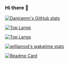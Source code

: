 ### Hi there 👋

[![Daniramm's GitHub stats](https://github-readme-stats.vercel.app/api?username=Daniramm&theme=dark_icons=true)](https://github.com/anuraghazra/github-readme-stats)

[![Top Langs](https://github-readme-stats.vercel.app/api/top-langs/?username=anuraghazra&layout=compact)](https://github.com/anuraghazra/github-readme-stats)

[![Top Langs](https://github-readme-stats.vercel.app/api/top-langs/?username=abraham-musa&langs_count=8)](https://github.com/anuraghazra/github-readme-stats)


[![willianrod's wakatime stats](https://github-readme-stats.vercel.app/api/wakatime?username=abraham-musa)](https://github.com/anuraghazra/github-readme-stats)

[![Readme Card](https://github-readme-stats.vercel.app/api/pin/?username=abraham-musa&repo=github-readme-stats)](https://github.com/anuraghazra/github-readme-stats)


<!--
**Daniramm/Daniramm** is a ✨ _special_ ✨ repository because its `README.md` (this file) appears on your GitHub profile.

Here are some ideas to get you started:

- 🔭 I’m currently working on ...
- 🌱 I’m currently learning ...
- 👯 I’m looking to collaborate on ...
- 🤔 I’m looking for help with ...
- 💬 Ask me about ...
- 📫 How to reach me: ...
- 😄 Pronouns: ...
- ⚡ Fun fact: ...
-->
